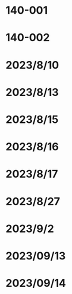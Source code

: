 # 140-001
# 140-002
# 2023/8/10
# 2023/8/13
# 2023/8/15
# 2023/8/16
# 2023/8/17
# 2023/8/27
# 2023/9/2
# 2023/09/13
# 2023/09/14
